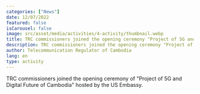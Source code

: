 ```yaml
---
categories: ["News"]
date: 12/07/2022
featured: false
isCarousel: false
image: src/asset/media/activities/4-activity/thumbnail.webp
title: TRC commissioners joined the opening ceremony "Project of 5G and Digital Future of Cambodia" hosted by the US Embassy
description: TRC commissioners joined the opening ceremony "Project of 5G and Digital Future of Cambodia" hosted by the US Embassy
author: Telecommunication Regulator of Cambodia
lang: en
type: activity
---
```


TRC commissioners joined the opening ceremony of "Project of 5G and
Digital Future of Cambodia" hosted by the US Embassy.
